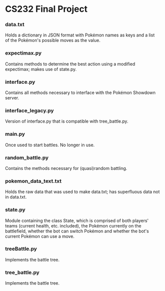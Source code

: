 # CS232 Final Project

### data.txt
Holds a dictionary in JSON format with Pokémon names as keys and a list of the Pokémon's possible moves as the value.

### expectimax.py
Contains methods to determine the best action using a modified expectimax; makes use of state.py.

### interface.py
Contains all methods necessary to interface with the Pokémon Showdown server.

### interface_legacy.py
Version of interface.py that is compatible with tree_battle.py.

### main.py
Once used to start battles. No longer in use.

### random_battle.py
Contains the methods necessary for (quasi)random battling.

### pokemon_data_text.txt
Holds the raw data that was used to make data.txt; has superfluous data not in data.txt.

### state.py
Module containing the class State, which is comprised of both players' teams (current health, etc. included), the Pokémon currently on the battlefield, whether the bot can switch Pokémon and whether the bot's current Pokémon can use a move.

### treeBattle.py
Implements the battle tree.

### tree_battle.py
Implements the battle tree.